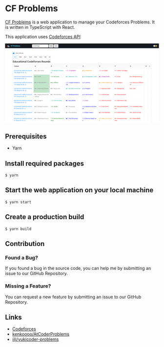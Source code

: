 # CF Problems

[CF Problems](https://cf.kira924age.com) is a web application to manage your Codeforces Problems.
It is written in TypeScript with React.

This application uses [Codeforces API](https://codeforces.com/apiHelp)

![capture image](./images/screenshot-table.png)

## Prerequisites

* Yarn

## Install required packages

```
$ yarn
```

## Start the web application on your local machine

```
$ yarn start
```

## Create a production build

```
$ yarn build
```

## Contribution

### Found a Bug?

If you found a bug in the source code, you can help me by submitting an issue to our GitHub Repository.

### Missing a Feature?

You can request a new feature by submitting an issue to our GitHub Repository.

## Links

* [Codeforces](https://codeforces.com/)
* [kenkoooo/AtCoderProblems](https://github.com/kenkoooo/AtCoderProblems)
* [iilj/yukicoder-problems](https://github.com/iilj/yukicoder-problems)

